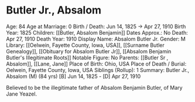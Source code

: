 # Butler Jr., Absalom

Age: 84
Age at Marriage: 0
Birth / Death: Jun 14, 1825 → Apr 27, 1910
Birth Year: 1825
Children: [[Butler, Absalom Benjamin]]
Dates Approx.: No
Death: Apr 27, 1910
Death Year: 1910
Display Name: Absalom Butler Jr.
Gender: M
Library: [[Oelwein, Fayette County, Iowa, USA]], [[Surname Butler Genealogy]], [[Obituary for Absalom Butler Jr]], [[Absalom Benjamin Butler's Illegitimate Roots]]
Notable Figure: No
Parents: [[Butler Sr , Absalom]], [[Lane, Jane]]
Place of Birth: Ohio, USA
Place of Death / Burial: Oelwein, Fayette County, Iowa, USA
Siblings (Rollup): 1
Summary: Butler Jr., Absalom  (M) (84 yrs)
[B] Jun 14, 1825 - [D] Apr 27, 1910

Believed to be the illegitimate father of Absalom Benjamin Butler, of Mary Jane Yeazel.